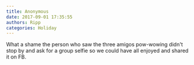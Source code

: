 ```yaml
---
title: Anonymous
date: 2017-09-01 17:35:55
authors: Ripp
categories: Holiday
---
```


 What a shame the person who saw the three amigos pow-wowing didn't stop by and ask for a group selfie so we could have all enjoyed and shared it on FB.